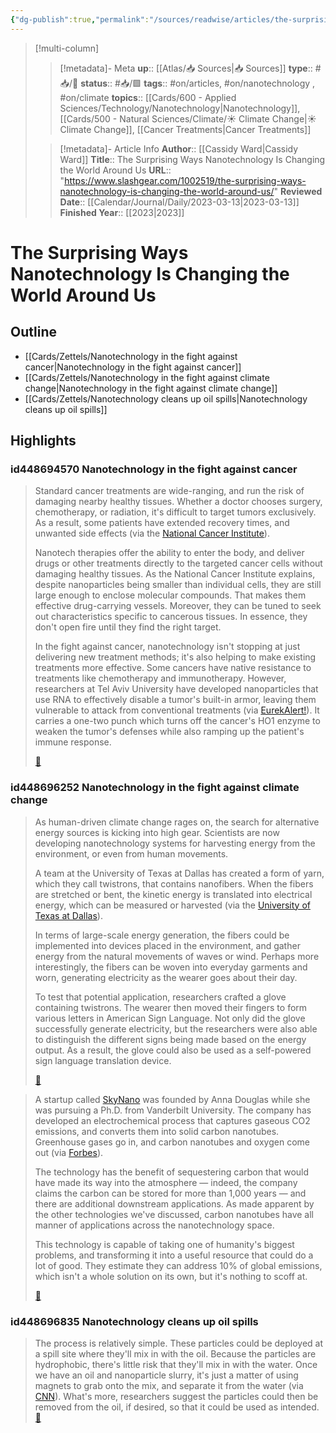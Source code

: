 ```yaml
---
{"dg-publish":true,"permalink":"/sources/readwise/articles/the-surprising-ways-nanotechnology-is-changing-the-world-around-us/"}
---
```


> [!multi-column]
>
>> [!metadata]- Meta
>> **up**:: [[Atlas/📥 Sources\|📥 Sources]]
>> **type**:: #📥/📰 
>> **status**:: #📥/🟩 
>> **tags**:: #on/articles, #on/nanotechnology , #on/climate 
>> **topics**:: [[Cards/600 - Applied Sciences/Technology/Nanotechnology\|Nanotechnology]], [[Cards/500 - Natural Sciences/Climate/☀️ Climate Change\|☀️ Climate Change]], [[Cancer Treatments\|Cancer Treatments]]
>
>> [!metadata]- Article Info
>> **Author**:: [[Cassidy Ward\|Cassidy Ward]]
>> **Title**:: The Surprising Ways Nanotechnology Is Changing the World Around Us
>> **URL**:: "https://www.slashgear.com/1002519/the-surprising-ways-nanotechnology-is-changing-the-world-around-us/"
>> **Reviewed Date**:: [[Calendar/Journal/Daily/2023-03-13\|2023-03-13]]
>> **Finished Year**:: [[2023\|2023]]

# The Surprising Ways Nanotechnology Is Changing the World Around Us
## Outline 
- [[Cards/Zettels/Nanotechnology in the fight against cancer\|Nanotechnology in the fight against cancer]]
- [[Cards/Zettels/Nanotechnology in the fight against climate change\|Nanotechnology in the fight against climate change]]
- [[Cards/Zettels/Nanotechnology cleans up oil spills\|Nanotechnology cleans up oil spills]]

## Highlights





### id448694570 Nanotechnology in the fight against cancer

> Standard cancer treatments are wide-ranging, and run the risk of damaging nearby healthy tissues. Whether a doctor chooses surgery, chemotherapy, or radiation, it's difficult to target tumors exclusively. As a result, some patients have extended recovery times, and unwanted side effects (via the [National Cancer Institute](https://www.cancer.gov/nano/cancer-nanotechnology/treatment)).
> 
> Nanotech therapies offer the ability to enter the body, and deliver drugs or other treatments directly to the targeted cancer cells without damaging healthy tissues. As the National Cancer Institute explains, despite nanoparticles being smaller than individual cells, they are still large enough to enclose molecular compounds. That makes them effective drug-carrying vessels. Moreover, they can be tuned to seek out characteristics specific to cancerous tissues. In essence, they don't open fire until they find the right target.
> 
> In the fight against cancer, nanotechnology isn't stopping at just delivering new treatment methods; it's also helping to make existing treatments more effective. Some cancers have native resistance to treatments like chemotherapy and immunotherapy. However, researchers at Tel Aviv University have developed nanoparticles that use RNA to effectively disable a tumor's built-in armor, leaving them vulnerable to attack from conventional treatments (via [EurekAlert!](https://www.eurekalert.org/news-releases/948591)). It carries a one-two punch which turns off the cancer's HO1 enzyme to weaken the tumor's defenses while also ramping up the patient's immune response. 
> 
> <span class='highlight-link'>[🔗](https://read.readwise.io/read/01gnwpryjfe4xea2tzffsbba2p)</span>


### id448696252 Nanotechnology in the fight against climate change

> As human-driven climate change rages on, the search for alternative energy sources is kicking into high gear. Scientists are now developing nanotechnology systems for harvesting energy from the environment, or even from human movements.
> 
> A team at the University of Texas at Dallas has created a form of yarn, which they call twistrons, that contains nanofibers. When the fibers are stretched or bent, the kinetic energy is translated into electrical energy, which can be measured or harvested (via the [University of Texas at Dallas](https://news.utdallas.edu/science-technology/nanotech-energy-harvesters-2022/)).
> 
> In terms of large-scale energy generation, the fibers could be implemented into devices placed in the environment, and gather energy from the natural movements of waves or wind. Perhaps more interestingly, the fibers can be woven into everyday garments and worn, generating electricity as the wearer goes about their day.
> 
> To test that potential application, researchers crafted a glove containing twistrons. The wearer then moved their fingers to form various letters in American Sign Language. Not only did the glove successfully generate electricity, but the researchers were also able to distinguish the different signs being made based on the energy output. As a result, the glove could also be used as a self-powered sign language translation device. 
> 
> <span class='highlight-link'>[🔗](https://read.readwise.io/read/01gnwq2yrhec84hxna6a3xkfqz)</span>

> A startup called [SkyNano](https://www.skynanotechnologies.com/) was founded by Anna Douglas while she was pursuing a Ph.D. from Vanderbilt University. The company has developed an electrochemical process that captures gaseous CO2 emissions, and converts them into solid carbon nanotubes. Greenhouse gases go in, and carbon nanotubes and oxygen come out (via [Forbes](https://www.forbes.com/sites/ianpalmer/2022/08/17/skynano-startup-to-convert-co2-into-solid-carbon-part-1technology-and-funding/?sh=7c3d690853ea)).
> 
> The technology has the benefit of sequestering carbon that would have made its way into the atmosphere — indeed, the company claims the carbon can be stored for more than 1,000 years — and there are additional downstream applications. As made apparent by the other technologies we've discussed, carbon nanotubes have all manner of applications across the nanotechnology space.
> 
> This technology is capable of taking one of humanity's biggest problems, and transforming it into a useful resource that could do a lot of good. They estimate they can address 10% of global emissions, which isn't a whole solution on its own, but it's nothing to scoff at. 
> 
> <span class='highlight-link'>[🔗](https://read.readwise.io/read/01gnwqap9bc44e8jaejzt83e72)</span>


### id448696835 Nanotechnology cleans up oil spills

> The process is relatively simple. These particles could be deployed at a spill site where they'll mix in with the oil. Because the particles are hydrophobic, there's little risk that they'll mix in with the water. Once we have an oil and nanoparticle slurry, it's just a matter of using magnets to grab onto the mix, and separate it from the water (via [CNN](https://www.cnn.com/2012/09/21/tech/oil-spill-magnets)). What's more, researchers suggest the particles could then be removed from the oil, if desired, so that it could be used as intended. <span class='highlight-link'>[🔗](https://read.readwise.io/read/01gnwq6q97xdqzebzjt7t86506)</span>



